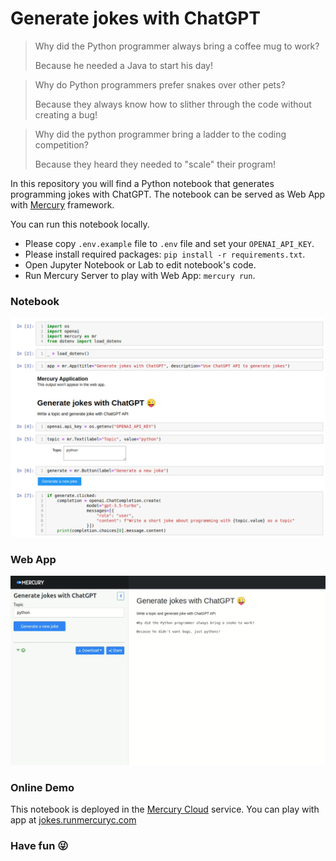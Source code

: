 # Generate jokes with ChatGPT

> Why did the Python programmer always bring a coffee mug to work?
> 
> Because he needed a Java to start his day!

> Why do Python programmers prefer snakes over other pets?
> 
> Because they always know how to slither through the code without creating a bug!

> Why did the python programmer bring a ladder to the coding competition?
> 
> Because they heard they needed to "scale" their program!


In this repository you will find a Python notebook that generates programming jokes with ChatGPT. The notebook can be served as Web App with [Mercury](https://github.com/mljar/mercury) framework.

You can run this notebook locally. 
- Please copy `.env.example` file to `.env` file and set your `OPENAI_API_KEY`.
- Please install required packages: `pip install -r requirements.txt`.
- Open Jupyter Notebook or Lab to edit notebook's code.
- Run Mercury Server to play with Web App: `mercury run`.

### Notebook

![Notebook code](https://raw.githubusercontent.com/pplonski/chat-gpt-generate-jokes/main/media/notebook.png)


### Web App

![Notebook as Web App](https://raw.githubusercontent.com/pplonski/chat-gpt-generate-jokes/main/media/web-app.gif)


### Online Demo

This notebook is deployed in the [Mercury Cloud](https://cloud.runmercury.com) service. You can play with app at [jokes.runmercuryc.com](https://jokes.runmercury.com)

### Have fun 😜


